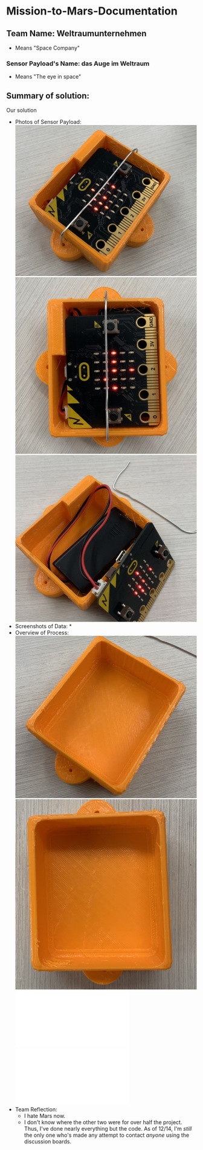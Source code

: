 # Mission-to-Mars-Documentation
  
## Team Name: Weltraumunternehmen
  * Means "Space Company" 
### Sensor Payload's Name: das Auge im Weltraum
  * Means "The eye in space"
## Summary of solution: 
Our solution
* Photos of Sensor Payload: 
![Final](V2-1.JPG)
![Final](V2-2.JPG)
![Final](V2-3.JPG)
* Screenshots of Data: 
  * 
* Overview of Process: 
![Prototype](V1-1.JPG)
![Prototype](V1-2.JPG)
![Prototype](Objekticus.STL)
![Final](Objekticus(1).STL)
* Team Reflection: 
  * I hate Mars now.
  * I don't know where the other two were for over half the project. Thus, I've done nearly everything but the code. As of 12/14, I'm *still* the only one who's made any attempt to contact *anyone* using the discussion boards.

